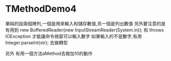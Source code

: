 TMethodDemo4
============
單純的設兩個陣列,一個是用來輸入和儲存數值,另一個是列出數值
另外要注意的是 有用到 new BufferedReader(new InputStreamReader(System.in));
和 throws IOException 才能讓命令視窗可以輸入數字
如果輸入的不是數字,有用 Integer.parseInt(str); 去做轉型

另外 有用一個方法aMethod去做加10的動作
